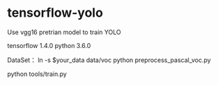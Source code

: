 # tensorflow-yolo

 Use vgg16 pretrian model to train YOLO
 
 tensorflow 1.4.0
 python 3.6.0
 
 DataSet：
 ln -s $your_data data/voc
 python preprocess_pascal_voc.py  
 
 python tools/train.py
